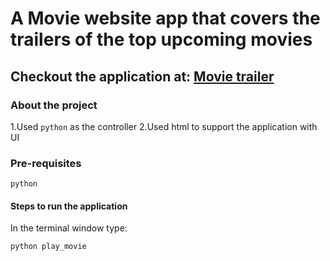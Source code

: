 # A Movie website app that covers the trailers of the top upcoming movies

## Checkout the application at: [Movie trailer](https://madhusudanupadhyay.github.io/fsnd_movie_trailer_project/)

### About the project

1.Used `python` as the controller
2.Used html to support the application with UI

### Pre-requisites

`python`

#### Steps to run the application

In the terminal window type:

```bash
python play_movie
```


